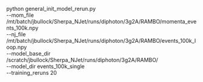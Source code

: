 python general_init_model_rerun.py \
--mom_file /mt/batch/jbullock/Sherpa_NJet/runs/diphoton/3g2A/RAMBO/momenta_events_100k.npy \
--nj_file /mt/batch/jbullock/Sherpa_NJet/runs/diphoton/3g2A/RAMBO/events_100k_loop.npy \
--model_base_dir /scratch/jbullock/Sherpa_NJet/runs/diphoton/3g2A/RAMBO/ \
--model_dir events_100k_single \
--training_reruns 20